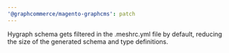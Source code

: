 ```yaml
---
'@graphcommerce/magento-graphcms': patch
---
```


Hygraph schema gets filtered in the .meshrc.yml file by default, reducing the size of the generated schema and type definitions.
